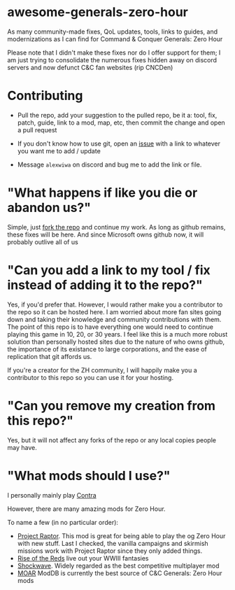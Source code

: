 # awesome-generals-zero-hour
As many community-made fixes, QoL updates, tools, links to guides, and modernizations as I can find for Command &amp; Conquer Generals: Zero Hour


Please note that I didn't make these fixes nor do I offer support for them;
I am just trying to consolidate the numerous fixes hidden away on discord servers and now defunct C&C fan websites (rip CNCDen)

# Contributing

- Pull the repo, add your suggestion to the pulled repo, be it a: tool, fix, patch, guide, link to a mod, map, etc, then commit the change and open a pull request

- If you don't know how to use git, open an [issue](https://github.com/alexlambson/awesome-generals-zero-hour/issues) with a link to whatever you want me to add / update

- Message `alexwiwa` on discord and bug me to add the link or file. 

# "What happens if like you die or abandon us?"

Simple, just [fork the repo](https://help.github.com/articles/fork-a-repo/) and continue my work. As long as github remains, these fixes will be here.
And since Microsoft owns github now, it will probably outlive all of us

# "Can you add a link to my tool / fix instead of adding it to the repo?"

Yes, if you'd prefer that. However, I would rather make you a contributor to the repo so it can be hosted here. 
I am worried about more fan sites going down and taking their knowledge and community contributions with them. 
The point of this repo is to have everything one would need to continue playing this game in 10, 20, or 30 years. 
I feel like this is a much more robust solution than personally hosted sites due to the nature of who owns github, the importance of its existance to large corporations, and the ease of replication that git affords us. 

If you're a creator for the ZH community, I will happily make you a contributor to this repo so you can use it for your hosting. 

# "Can you remove my creation from this repo?"

Yes, but it will not affect any forks of the repo or any local copies people may have. 

# "What mods should I use?"

I personally mainly play [Contra](http://contra.cncguild.net/oldsite/Eng/index.php)

However, there are many amazing mods for Zero Hour. 

To name a few (in no particular order):
- [Project Raptor](https://www.moddb.com/mods/project-raptor-the-foxtrot-code). This mod is great for being able to play the og Zero Hour with new stuff. Last I checked, the vanilla campaigns and skirmish missions work with Project Raptor since they only added things. 
- [Rise of the Reds](https://www.moddb.com/mods/generals-project-raptor-9118) live out your WWIII fantasies
- [Shockwave](https://www.moddb.com/mods/cc-shockwave). Widely regarded as the best competitive multiplayer mod
- [MOAR](https://www.moddb.com/games/cc-generals-zero-hour/mods) ModDB is currently the best source of C&C Generals: Zero Hour mods
